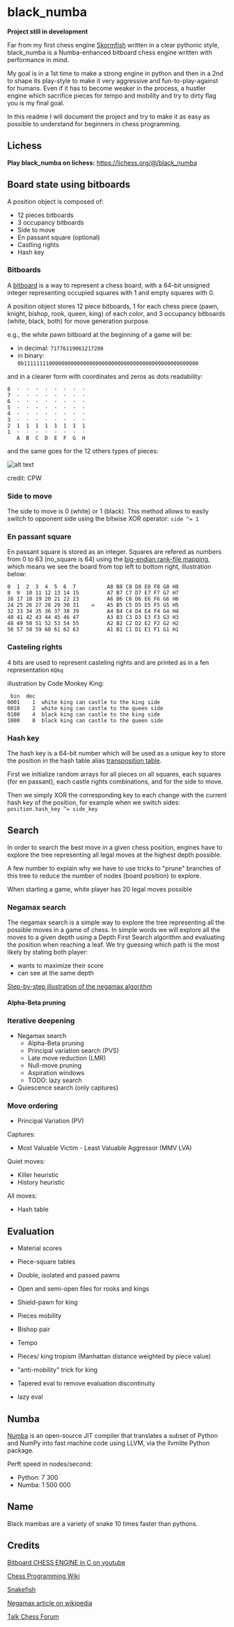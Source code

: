 # black_numba

**Project still in development**

Far from my first chess engine [Skormfish](https://github.com/Avo-k/skormfish) 
written in a clear pythonic style, black_numba is a Numba-enhanced bitboard
chess engine written with performance in mind.

My goal is in a 1st time to make a strong engine in python and then in a 2nd
to shape its play-style to make it very aggressive and fun-to-play-against for
humans. Even if it has to become weaker in the process, a hustler engine which 
sacrifice pieces for tempo and mobility and try to dirty flag you is my final 
goal.

In this readme I will document the project and try to make it as easy as 
possible to understand for beginners in chess programming.

## Lichess

**Play black_numba on lichess:** https://lichess.org/@/black_numba

## Board state using bitboards

A position object is composed of:
* 12 pieces bitboards
* 3 occupancy bitboards
* Side to move
* En passant square (optional)
* Castling rights
* Hash key

### Bitboards

A [bitboard](https://www.chessprogramming.org/Bitboard_Board-Definition)
is a way to represent a chess board, with a 64-bit unsigned 
integer representing occupied squares with 1 and empty squares with 0.

A position object stores 12 piece bitboards, 1 for each chess piece 
(pawn, knight, bishop, rook, queen, king) of each color,
and 3 occupancy bitboards (white, black, both) for move generation purpose.

e.g., the white pawn bitboard at the beginning of a game will be:

* in decimal: `71776119061217280`
* in binary: `0b11111111000000000000000000000000000000000000000000000000`

and in a clearer form with coordinates and zeros as dots readability:
```
8  ·  ·  ·  ·  ·  ·  ·  ·
7  ·  ·  ·  ·  ·  ·  ·  ·
6  ·  ·  ·  ·  ·  ·  ·  ·
5  ·  ·  ·  ·  ·  ·  ·  ·
4  ·  ·  ·  ·  ·  ·  ·  · 
3  ·  ·  ·  ·  ·  ·  ·  · 
2  1  1  1  1  1  1  1  1 
1  ·  ·  ·  ·  ·  ·  ·  · 
   A  B  C  D  E  F  G  H
   ```

and the same goes for the 12 others types of pieces:

![alt text](https://github.com/Avo-k/black_numba/blob/master/logo/pieces_bitboard.gif?raw=true)

credit: CPW

### Side to move

The side to move is 0 (white) or 1 (black). 
This method allows to easily switch to opponent side using the bitwise XOR operator:
`side ^= 1`

### En passant square

En passant square is stored as an integer. Squares are refered as numbers from 0 to 63
(no_square is 64) using the 
[big-endian rank-file mapping](https://www.chessprogramming.org/Big-endian), 
which means we see the board from top left to bottom right, illustration below:

   ```
0  1  2  3  4  5  6  7          A8 B8 C8 D8 E8 F8 G8 H8
8  9  10 11 12 13 14 15         A7 B7 C7 D7 E7 F7 G7 H7
16 17 18 19 20 21 22 23         A6 B6 C6 D6 E6 F6 G6 H6
24 25 26 27 28 29 30 31    =    A5 B5 C5 D5 E5 F5 G5 H5
32 33 34 35 36 37 38 39         A4 B4 C4 D4 E4 F4 G4 H4
40 41 42 43 44 45 46 47         A3 B3 C3 D3 E3 F3 G3 H3
48 49 50 51 52 53 54 55         A2 B2 C2 D2 E2 F2 G2 H2
56 57 58 59 60 61 62 63         A1 B1 C1 D1 E1 F1 G1 H1
   ```  
  
### Casteling rights

4 bits are used to represent casteling rights and are printed as in a fen representation `KQkq`

illustration by Code Monkey King:
   ```
    bin  dec
   0001    1  white king can castle to the king side
   0010    2  white king can castle to the queen side
   0100    4  black king can castle to the king side
   1000    8  black king can castle to the queen side
   ```

### Hash key

The hash key is a 64-bit number which will be used as a unique key to store the position
in the hash table alias [transposition table](https://www.chessprogramming.org/Transposition_Table).

First we initialize random arrays for all pieces on all squares, each squares (for en passant), 
each castle rights combinations, and for the side to move.

Then we simply XOR the corresponding key to each change with the current hash key of the position,
for example when we switch sides:
   `position.hash_key ^= side_key`



## Search

In order to search the best move in a given chess position, engines have to explore
the tree representing all legal moves at the highest depth possible.

A few number to explain why we have to use tricks to "prune" branches of this tree to
reduce the number of nodes (board position) to explore.

When starting a game, white player has 20 legal moves possible


### Negamax search

The negamax search is a simple way to explore the tree representing all the possible moves
in a game of chess. In simple words we will explore all the moves to a given depth using a
Depth First Search algorithm and evaluating the position when reaching a leaf.
We try guessing which path is the most likely by stating both player:
* wants to maximize their score
* can see at the same depth

[Step-by-step illustration of the negamax algorithm](https://en.wikipedia.org/wiki/Negamax#/media/File:Plain_Negamax.gif)


#### Alpha-Beta pruning


### Iterative deepening
* Negamax search
  * Alpha-Beta pruning
  * Principal variation search (PVS)
  * Late move reduction (LMR)
  * Null-move pruning
  * Aspiration windows
  * TODO: lazy search
* Quiescence search (only captures)

### Move ordering
  * Principal Variation (PV)
  
  Captures:
  * Most Valuable Victim - Least Valuable Aggressor (MMV LVA)
  
  Quiet moves:
  * Killer heuristic
  * History heuristic

  All moves:
  * Hash table

## Evaluation

* Material scores
* Piece-square tables
* Double, isolated and passed pawns
* Open and semi-open files for rooks and kings
* Shield-pawn for king
* Pieces mobility
* Bishop pair
* Tempo
* Pieces/ king tropism (Manhattan distance weighted by piece value)
* "anti-mobility" trick for king
  
* Tapered eval to remove evaluation discontinuity
* lazy eval


## Numba

[Numba](https://numba.pydata.org/numba-doc/dev/user/5minguide.html) is an open-source
JIT compiler that translates a subset of Python and NumPy into fast machine code using
LLVM, via the llvmlite Python package.

Perft speed in nodes/second:
* Python: 7 300
* Numba:  1 500 000


## Name

Black mambas are a variety of snake 10 times faster than pythons.


## Credits
[Bitboard CHESS ENGINE in C on youtube](https://youtube.com/playlist?list=PLmN0neTso3Jxh8ZIylk74JpwfiWNI76Cs)

[Chess Programming Wiki](https://www.chessprogramming.org/Main_Page)

[Snakefish](https://github.com/cglouch/snakefish/)

[Negamax article on wikipedia](https://en.wikipedia.org/wiki/Negamax)

[Talk Chess Forum](http://talkchess.com/forum3/index.php)
